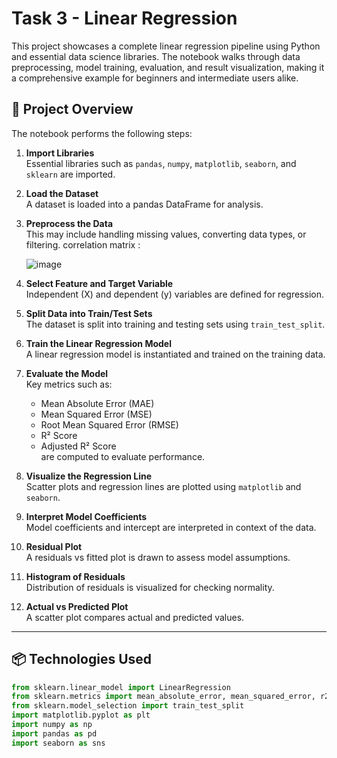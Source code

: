 # Task 3 - Linear Regression

This project showcases a complete linear regression pipeline using Python and essential data science libraries. The notebook walks through data preprocessing, model training, evaluation, and result visualization, making it a comprehensive example for beginners and intermediate users alike.

## 📘 Project Overview

The notebook performs the following steps:

1. **Import Libraries**  
   Essential libraries such as `pandas`, `numpy`, `matplotlib`, `seaborn`, and `sklearn` are imported.

2. **Load the Dataset**  
   A dataset is loaded into a pandas DataFrame for analysis.

3. **Preprocess the Data**  
   This may include handling missing values, converting data types, or filtering.
   correlation matrix :

   ![image](https://github.com/user-attachments/assets/52d15f9a-c4b5-43ba-9f59-a2461639ebaf)


5. **Select Feature and Target Variable**  
   Independent (X) and dependent (y) variables are defined for regression.

6. **Split Data into Train/Test Sets**  
   The dataset is split into training and testing sets using `train_test_split`.

7. **Train the Linear Regression Model**  
   A linear regression model is instantiated and trained on the training data.

8. **Evaluate the Model**  
   Key metrics such as:
   - Mean Absolute Error (MAE)
   - Mean Squared Error (MSE)
   - Root Mean Squared Error (RMSE)
   - R² Score
   - Adjusted R² Score  
   are computed to evaluate performance.

9. **Visualize the Regression Line**  
   Scatter plots and regression lines are plotted using `matplotlib` and `seaborn`.

10. **Interpret Model Coefficients**  
   Model coefficients and intercept are interpreted in context of the data.

11. **Residual Plot**  
    A residuals vs fitted plot is drawn to assess model assumptions.

12. **Histogram of Residuals**  
    Distribution of residuals is visualized for checking normality.

13. **Actual vs Predicted Plot**  
    A scatter plot compares actual and predicted values.

---

## 📦 Technologies Used

```python
from sklearn.linear_model import LinearRegression
from sklearn.metrics import mean_absolute_error, mean_squared_error, r2_score
from sklearn.model_selection import train_test_split
import matplotlib.pyplot as plt
import numpy as np
import pandas as pd
import seaborn as sns
